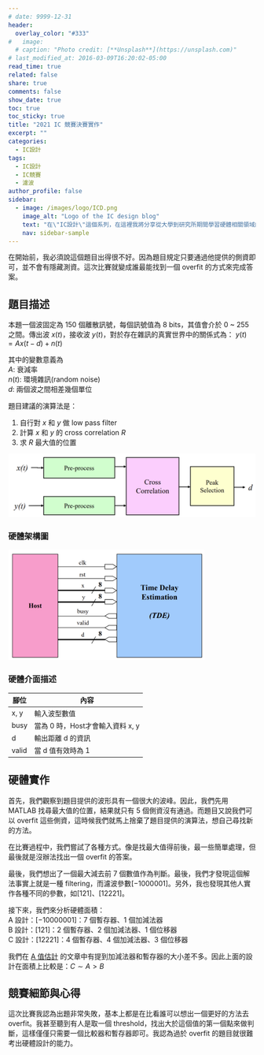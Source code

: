 ```yaml
---
# date: 9999-12-31
header:
  overlay_color: "#333"
#   image: 
  # caption: "Photo credit: [**Unsplash**](https://unsplash.com)"
# last_modified_at: 2016-03-09T16:20:02-05:00
read_time: true
related: false
share: true
comments: false
show_date: true
toc: true
toc_sticky: true
title: "2021 IC 競賽決賽實作"
excerpt: ""
categories:
  - IC設計
tags:
  - IC設計
  - IC競賽
  - 濾波
author_profile: false
sidebar:
  - image: /images/logo/ICD.png
    image_alt: "Logo of the IC design blog"
    text: "在\"IC設計\"這個系列，在這裡我將分享從大學到研究所期間學習硬體相關領域的經驗和學問。我深入研究了許多硬體相關的議題，包括適合硬體的演算法、電路設計等等。希望透過分享，可以為對硬體有興趣的讀者提供有價值的知識和經驗！"
    nav: sidebar-sample
---
```

在開始前，我必須說這個題目出得很不好。因為題目規定只要通過他提供的側資即可，並不會有隱藏測資。這次比賽就變成誰最能找到一個 overfit 的方式來完成答案。

## 題目描述
本題一個波固定為 150 個離散訊號，每個訊號值為 8 bits，其值會介於 0 ~ 255 之間。傳出波 $x(t)$，接收波 $y(t)$，對於存在雜訊的真實世界中的關係式為：
$y(t)=Ax(t-d)+n(t)$

其中的變數意義為<br>
$A:$ 衰減率<br>
$n(t)$: 環境雜訊(random noise)<br>
$d$: 兩個波之間相差幾個單位<br>

題目建議的演算法是：
1. 自行對 $x$ 和 $y$ 做 low pass filter
2. 計算 $x$ 和 $y$ 的 cross correlation $R$
3. 求 $R$ 最大值的位置

<img src="/images/post_ICD/2021-Algor.png" alt="Flow of a wave delay detection algorithm" width=600>

### 硬體架構圖
<img src="/images/post_ICD/2021-HW.png" alt="Hardware diagram of a wave delay detector" width=400>

### 硬體介面描述

| 腳位 | 內容 |
| - | - |
| x, y | 輸入波型數值 |
| busy | 當為 0 時，Host才會輸入資料 x, y |
| d | 輸出距離 d 的資訊 |
| valid | 當 d 值有效時為 1 |

## 硬體實作
首先，我們觀察到題目提供的波形具有一個很大的波峰。因此，我們先用 MATLAB 找尋最大值的位置，結果就只有 5 個側資沒有通過。而題目又說我們可以 overfit 這些側資，這時候我們就馬上捨棄了題目提供的演算法，想自己尋找新的方法。

在比賽過程中，我們嘗試了各種方式。像是找最大值得前後，最一些簡單處理，但最後就是沒辦法找出一個 overfit 的答案。

最後，我們想出了一個最大減去前 7 個數值作為判斷。最後，我們才發現這個解法事實上就是一種 filtering，而濾波參數$[-1 0 0 0 0 0 1]$。另外，我也發現其他人實作各種不同的參數，如$[1 2 1]$、$[1 2 2 2 1]$。

接下來，我們來分析硬體面積：<br>
A 設計：$[-1 0 0 0 0 0 0 1]$：7 個暫存器、1 個加減法器<br>
B 設計：$[1 2 1]$：2 個暫存器、2 個加減法器、1 個位移器<br>
C 設計：$[1 2 2 2 1]$：4 個暫存器、4 個加減法器、3 個位移器<br>

我們在 [A 值估計](/IC設計/ICD_02) 的文章中有提到加減法器和暫存器的大小差不多。因此上面的設計在面積上比較是：$C \sim A > B$

## 競賽細節與心得
這次比賽我認為出題非常失敗，基本上都是在比看誰可以想出一個更好的方法去 overfit。我甚至聽到有人是取一個 threshold，找出大於這個值的第一個點來做判斷，這樣僅僅只需要一個比較器和暫存器即可。我認為過於 overfit 的題目就很難考出硬體設計的能力。